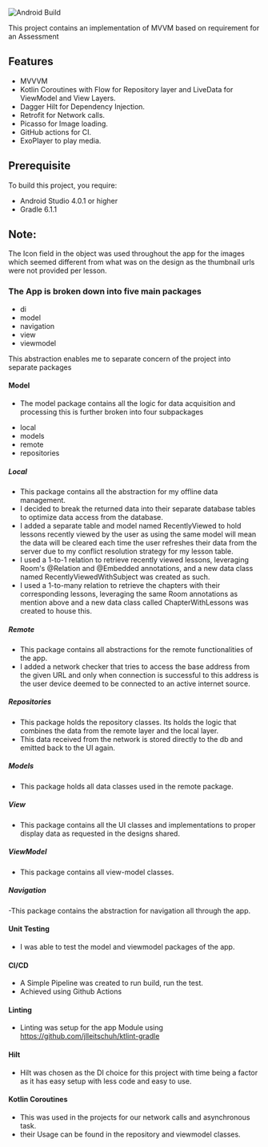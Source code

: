 ![Android Build](https://github.com/AbdulDroid/uLA1/workflows/Android%20Build/badge.svg)

This project contains an implementation of MVVM based on requirement for an Assessment 


## Features
* MVVVM
* Kotlin Coroutines with Flow for Repository layer and LiveData for ViewModel and View Layers.
* Dagger Hilt for Dependency Injection.
* Retrofit for Network calls.
* Picasso for Image loading.
* GitHub actions for CI.
* ExoPlayer to play media.

## Prerequisite
To build this project, you require:
- Android Studio 4.0.1 or higher
- Gradle 6.1.1

## Note: 
  The Icon field in the object was used throughout the app for the images which seemed different from what was on the design as the thumbnail urls were not provided per lesson.  

### The App is broken down into five main packages 
* di
* model
* navigation
* view
* viewmodel

This abstraction enables me to separate concern of the project into separate packages
#### Model 
- The model package contains all the logic for data acquisition and processing this is further broken into four subpackages
* local
* models
* remote
* repositories

##### Local
- This package contains all the abstraction for my offline data management.
- I decided to break the returned data into their separate database tables to optimize data access from the database.
- I added a separate table and model named RecentlyViewed to hold lessons recently viewed by the user as using the same model will mean the data will be cleared each time the user refreshes their data from the server due to my conflict resolution strategy for my lesson table.
- I used a 1-to-1 relation to retrieve recently viewed lessons, leveraging Room's @Relation and @Embedded annotations, and a new data class named RecentlyViewedWithSubject was created as such.
- I used a 1-to-many relation to retrieve the chapters with their corresponding lessons, leveraging the same Room annotations as mention above and a new data class called ChapterWithLessons was created to house this.
  
##### Remote
- This package contains all abstractions for the remote functionalities of the app.
- I added a network checker that tries to access the base address from the given URL and only when connection is successful to this address is the user device deemed to be connected to an active internet source.
  
##### Repositories
- This package holds the repository classes. Its holds the logic that combines the data from the remote layer and the local layer.
- This data received from the network is stored directly to the db and emitted back to the UI again. 

##### Models
- This package holds all data classes used in the remote package.

##### View 
- This package contains all the UI classes and implementations to proper display data as requested in the designs shared.


##### ViewModel 
- This package contains all view-model classes. 


##### Navigation
-This package contains the abstraction for navigation all through the app.

#### Unit Testing 
- I was able to test the model and viewmodel packages of the app. 
 
#### CI/CD
- A Simple Pipeline was created to run build, run the test. 
- Achieved using Github Actions 

#### Linting 
- Linting was setup for the app Module using https://github.com/jlleitschuh/ktlint-gradle


#### Hilt 
- Hilt was chosen as the DI choice for this project with time being a factor as it has easy setup with less code and easy to use. 

#### Kotlin Coroutines 
- This was used in the projects for our network calls and asynchronous task. 
- their Usage can be found in the repository and viewmodel classes.  

 

